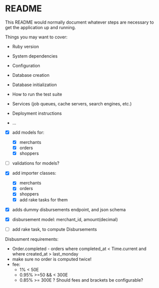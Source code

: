 # README

This README would normally document whatever steps are necessary to get the
application up and running.

Things you may want to cover:

* Ruby version

* System dependencies

* Configuration

* Database creation

* Database initialization

* How to run the test suite

* Services (job queues, cache servers, search engines, etc.)

* Deployment instructions

* ...

- [x] add models for:
  - [x] merchants
  - [x] orders
  - [x] shoppers
- [ ]  validations for models?
- [x] add importer classes:
  - [x] merchants
  - [x] orders
  - [x] shoppers
  - [x] add rake tasks for them
- [x] adds dummy disbursements endpoint, and json schema
- [x] disbursement model: merchant_id, amount(decimal)  
- [ ] add rake task, to compute Disbursements


Disbusment requirements:
- Order.completed - orders where completed_at < Time.current and where created_at > last_monday
- make sure no order is computed twice!
- fee:
  - 1% < 50E
  - 0.95% >=50 && < 300E
  - 0.85% >= 300E
  ? Should fees and brackets be configurable?
